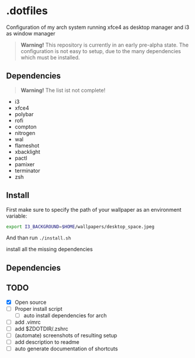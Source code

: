 # .dotfiles

Configuration of my arch system running xfce4 as desktop manager and i3 as window manager 

> __Warning!__ This repository is currently in an early pre-alpha state. The configuration is not easy to setup, due to the many dependencies which must be installed.

## Dependencies

> __Warning!__ The list ist not complete!

- i3
- xfce4
- polybar
- rofi
- compton
- nitrogen
- wal
- flameshot
- xbacklight
- pactl
- pamixer
- terminator
- zsh

## Install

First make sure to specify the path of your wallpaper as an environment variable:

```bash
export I3_BACKGROUND=$HOME/wallpapers/desktop_space.jpeg
```

And than run `./install.sh`

install all the missing dependencies

## Dependencies

## TODO

- [x] Open source
- [ ] Proper install script
    - [ ] auto install dependencies for arch
- [ ] add .vimrc
- [ ] add $ZDOTDIR/.zshrc
- [ ] (automate) screenshots of resulting setup
- [ ] add description to readme
- [ ] auto generate documentation of shortcuts
